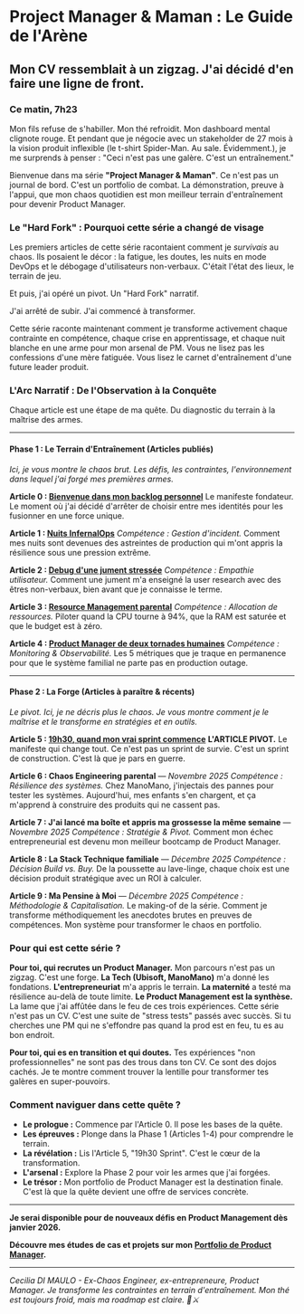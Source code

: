 # Project Manager & Maman : Le Guide de l'Arène

## Mon CV ressemblait à un zigzag. J'ai décidé d'en faire une ligne de front.

### Ce matin, 7h23

Mon fils refuse de s'habiller. Mon thé refroidit. Mon dashboard mental clignote rouge. Et pendant que je négocie avec un stakeholder de 27 mois à la vision produit inflexible (le t-shirt Spider-Man. Au sale. Évidemment.), je me surprends à penser : "Ceci n'est pas une galère. C'est un entraînement."

Bienvenue dans ma série **"Project Manager & Maman"**. Ce n'est pas un journal de bord. C'est un portfolio de combat. La démonstration, preuve à l'appui, que mon chaos quotidien est mon meilleur terrain d'entraînement pour devenir Product Manager.

### Le "Hard Fork" : Pourquoi cette série a changé de visage

Les premiers articles de cette série racontaient comment je *survivais* au chaos. Ils posaient le décor : la fatigue, les doutes, les nuits en mode DevOps et le débogage d'utilisateurs non-verbaux. C'était l'état des lieux, le terrain de jeu.

Et puis, j'ai opéré un pivot. Un "Hard Fork" narratif.

J'ai arrêté de subir. J'ai commencé à transformer.

Cette série raconte maintenant comment je transforme activement chaque contrainte en compétence, chaque crise en apprentissage, et chaque nuit blanche en une arme pour mon arsenal de PM. Vous ne lisez pas les confessions d'une mère fatiguée. Vous lisez le carnet d'entraînement d'une future leader produit.

### L'Arc Narratif : De l'Observation à la Conquête

Chaque article est une étape de ma quête. Du diagnostic du terrain à la maîtrise des armes.

---

#### **Phase 1 : Le Terrain d'Entraînement (Articles publiés)**

*Ici, je vous montre le chaos brut. Les défis, les contraintes, l'environnement dans lequel j'ai forgé mes premières armes.*

**Article 0 : [Bienvenue dans mon backlog personnel](lien)**
Le manifeste fondateur. Le moment où j'ai décidé d'arrêter de choisir entre mes identités pour les fusionner en une force unique.

**Article 1 : [Nuits InfernalOps](lien)**
*Compétence : Gestion d'incident.* Comment mes nuits sont devenues des astreintes de production qui m'ont appris la résilience sous une pression extrême.

**Article 2 : [Debug d'une jument stressée](lien)**
*Compétence : Empathie utilisateur.* Comment une jument m'a enseigné la user research avec des êtres non-verbaux, bien avant que je connaisse le terme.

**Article 3 : [Resource Management parental](lien)**
*Compétence : Allocation de ressources.* Piloter quand la CPU tourne à 94%, que la RAM est saturée et que le budget est à zéro.

**Article 4 : [Product Manager de deux tornades humaines](lien)**
*Compétence : Monitoring & Observabilité.* Les 5 métriques que je traque en permanence pour que le système familial ne parte pas en production outage.

---

#### **Phase 2 : La Forge (Articles à paraître & récents)**

*Le pivot. Ici, je ne décris plus le chaos. Je vous montre comment je le maîtrise et le transforme en stratégies et en outils.*

**Article 5 : [19h30, quand mon vrai sprint commence](lien)**
**L'ARTICLE PIVOT.** Le manifeste qui change tout. Ce n'est pas un sprint de survie. C'est un sprint de construction. C'est là que je pars en guerre.

**Article 6 : Chaos Engineering parental** — *Novembre 2025*
*Compétence : Résilience des systèmes.* Chez ManoMano, j'injectais des pannes pour tester les systèmes. Aujourd'hui, mes enfants s'en chargent, et ça m'apprend à construire des produits qui ne cassent pas.

**Article 7 : J'ai lancé ma boîte et appris ma grossesse la même semaine** — *Novembre 2025*
*Compétence : Stratégie & Pivot.* Comment mon échec entrepreneurial est devenu mon meilleur bootcamp de Product Manager.

**Article 8 : La Stack Technique familiale** — *Décembre 2025*
*Compétence : Décision Build vs. Buy.* De la poussette au lave-linge, chaque choix est une décision produit stratégique avec un ROI à calculer.

**Article 9 : Ma Pensine à Moi** — *Décembre 2025*
*Compétence : Méthodologie & Capitalisation.* Le making-of de la série. Comment je transforme méthodiquement les anecdotes brutes en preuves de compétences. Mon système pour transformer le chaos en portfolio.

### Pour qui est cette série ?

**Pour toi, qui recrutes un Product Manager.**
Mon parcours n'est pas un zigzag. C'est une forge.
**La Tech (Ubisoft, ManoMano)** m'a donné les fondations. **L'entrepreneuriat** m'a appris le terrain. **La maternité** a testé ma résilience au-delà de toute limite.
**Le Product Management est la synthèse.** La lame que j'ai affûtée dans le feu de ces trois expériences. Cette série n'est pas un CV. C'est une suite de "stress tests" passés avec succès. Si tu cherches une PM qui ne s'effondre pas quand la prod est en feu, tu es au bon endroit.

**Pour toi, qui es en transition et qui doutes.**
Tes expériences "non professionnelles" ne sont pas des trous dans ton CV. Ce sont des dojos cachés. Je te montre comment trouver la lentille pour transformer tes galères en super-pouvoirs.

### Comment naviguer dans cette quête ?

* **Le prologue :** Commence par l'Article 0. Il pose les bases de la quête.
* **Les épreuves :** Plonge dans la Phase 1 (Articles 1-4) pour comprendre le terrain.
* **La révélation :** Lis l'Article 5, "19h30 Sprint". C'est le cœur de la transformation.
* **L'arsenal :** Explore la Phase 2 pour voir les armes que j'ai forgées.
* **Le trésor :** Mon portfolio de Product Manager est la destination finale. C'est là que la quête devient une offre de services concrète.

---

**Je serai disponible pour de nouveaux défis en Product Management dès janvier 2026.**

**Découvre mes études de cas et projets sur mon [Portfolio de Product Manager](lien).**

---

*Cecilia DI MAULO - Ex-Chaos Engineer, ex-entrepreneure, Product Manager. Je transforme les contraintes en terrain d'entraînement. Mon thé est toujours froid, mais ma roadmap est claire. 🍵⚔️*
